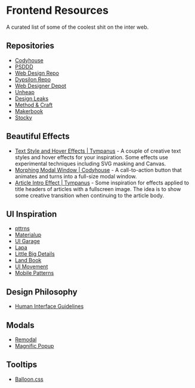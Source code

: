 # Frontend Resources
A curated list of some of the coolest shit on the inter web.

## Repositories
- [Codyhouse](http://codyhouse.co)
- [PSDDD](http://psddd.co)
- [Web Design Repo](http://www.webdesignrepo.com)
- [Dypsilon Repo](https://github.com/dypsilon/frontend-dev-bookmarks)
- [Web Designer Depot](http://www.webdesignerdepot.com/)
- [Unheap](http://www.unheap.com/)
- [Design Leaks](http://designleaks.net/)
- [Method & Craft](http://methodandcraft.com/)
- [Makerbook](http://makerbook.net/)
- [Stocky](http://stocky.pro/)

## Beautiful Effects
- [Text Style and Hover Effects | Tympanus](http://tympanus.net/codrops/2015/05/13/inspiration-for-text-styles-and-hover-effects/) - A couple of creative text styles and hover effects for your inspiration. Some effects use experimental techniques including SVG masking and Canvas.
- [Morphing Modal Window | Codyhouse](http://codyhouse.co/gem/morphing-modal-window/) - A call-to-action button that animates and turns into a full-size modal window.
- [Article Intro Effect | Tympanus](http://tympanus.net/codrops/2014/05/22/inspiration-for-article-intro-effects/) - Some inspiration for effects applied to title headers of articles with a fullscreen image. The idea is to show some creative transition when continuing to the article body.

## UI Inspiration
- [pttrns](http://pttrns.com)
- [Materialup](http://www.materialup.com)
- [UI Garage](http://uigarage.net/)
- [Lapa](http://lapa.ninja/)
- [Little Big Details](http://littlebigdetails.com/)
- [Land Book](http://land-book.com/)
- [UI Movement](https://uimovement.com/)
- [Mobile Patterns](http://www.mobile-patterns.com/)

## Design Philosophy
- [Human Interface Guidelines](http://humaninterfaceguidelines.tumblr.com)

## Modals
- [Remodal](https://github.com/VodkaBears/Remodal)
- [Magnific Popup](http://dimsemenov.com/plugins/magnific-popup/)

## Tooltips
- [Balloon.css](http://kazzkiq.github.io/balloon.css/)
